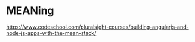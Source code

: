 # MEANing

https://www.codeschool.com/pluralsight-courses/building-angularjs-and-node-js-apps-with-the-mean-stack/
